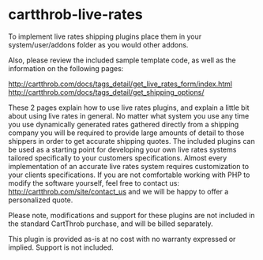 cartthrob-live-rates
================================

To implement live rates shipping plugins place them in your system/user/addons folder as you would other addons. 

Also, please review the included sample template code, as well as the information on the following pages: 

http://cartthrob.com/docs/tags_detail/get_live_rates_form/index.html
http://cartthrob.com/docs/tags_detail/get_shipping_options/

These 2 pages explain how to use live rates plugins, and explain a little bit about using live rates in general. No matter what system you use  any time you use dynamically generated rates gathered directly from a shipping company you will be required to provide large amounts of detail to those shippers in order to get accurate shipping quotes. The included plugins can be used as a starting point for developing your own live rates systems tailored specifically to your customers specifications. Almost every implementation of an accurate live rates system requires customization to your clients specifications. If you are not comfortable working with PHP to modify the software yourself, feel free to contact us: http://cartthrob.com/site/contact_us and we will be happy to offer a personalized quote. 

Please note, modifications and support for these plugins are not included in the standard CartThrob purchase, and will be billed separately. 

This plugin is provided as-is at no cost with no warranty expressed or implied. Support is not included. 
